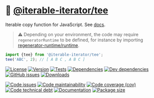 :seedling: [@iterable-iterator/tee](https://iterable-iterator.github.io/tee)
==

Iterable copy function for JavaScript.
See [docs](https://iterable-iterator.github.io/tee/index.html).

> :warning: Depending on your environment, the code may require
> `regeneratorRuntime` to be defined, for instance by importing
> [regenerator-runtime/runtime](https://www.npmjs.com/package/regenerator-runtime).

```js
import {tee} from '@iterable-iterator/tee';
tee('ABC', 2); // [ A B C , A B C ]
```

[![License](https://img.shields.io/github/license/iterable-iterator/tee.svg)](https://raw.githubusercontent.com/iterable-iterator/tee/main/LICENSE)
[![Version](https://img.shields.io/npm/v/@iterable-iterator/tee.svg)](https://www.npmjs.org/package/@iterable-iterator/tee)
[![Tests](https://img.shields.io/github/workflow/status/iterable-iterator/tee/ci:test?event=push&label=tests)](https://github.com/iterable-iterator/tee/actions/workflows/ci:test.yml?query=branch:main)
[![Dependencies](https://img.shields.io/david/iterable-iterator/tee.svg)](https://david-dm.org/iterable-iterator/tee)
[![Dev dependencies](https://img.shields.io/david/dev/iterable-iterator/tee.svg)](https://david-dm.org/iterable-iterator/tee?type=dev)
[![GitHub issues](https://img.shields.io/github/issues/iterable-iterator/tee.svg)](https://github.com/iterable-iterator/tee/issues)
[![Downloads](https://img.shields.io/npm/dm/@iterable-iterator/tee.svg)](https://www.npmjs.org/package/@iterable-iterator/tee)

[![Code issues](https://img.shields.io/codeclimate/issues/iterable-iterator/tee.svg)](https://codeclimate.com/github/iterable-iterator/tee/issues)
[![Code maintainability](https://img.shields.io/codeclimate/maintainability/iterable-iterator/tee.svg)](https://codeclimate.com/github/iterable-iterator/tee/trends/churn)
[![Code coverage (cov)](https://img.shields.io/codecov/c/gh/iterable-iterator/tee/main.svg)](https://codecov.io/gh/iterable-iterator/tee)
[![Code technical debt](https://img.shields.io/codeclimate/tech-debt/iterable-iterator/tee.svg)](https://codeclimate.com/github/iterable-iterator/tee/trends/technical_debt)
[![Documentation](https://iterable-iterator.github.io/tee/badge.svg)](https://iterable-iterator.github.io/tee/source.html)
[![Package size](https://img.shields.io/bundlephobia/minzip/@iterable-iterator/tee)](https://bundlephobia.com/result?p=@iterable-iterator/tee)
